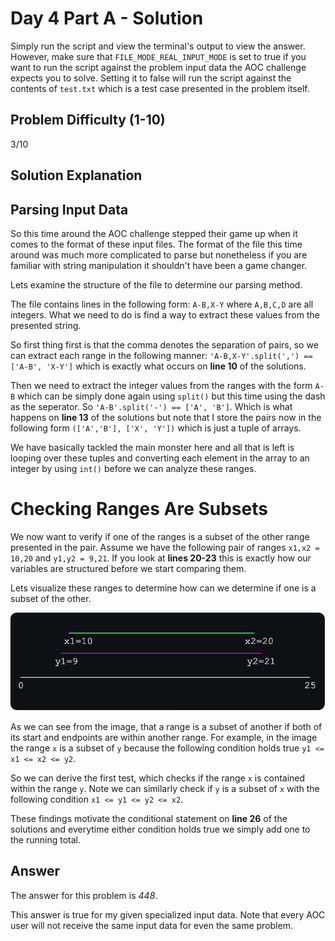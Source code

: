# Day 4 Part A - Solution

Simply run the script and view the terminal's output to view the answer. However, make sure that 
`FILE_MODE_REAL_INPUT_MODE` is set to true if you want to run the script against the problem input data the AOC challenge 
expects you to solve. Setting it to false will run the script against the contents of `test.txt` which is a 
test case presented in the problem itself. 

## Problem Difficulty (1-10)

3/10

## Solution Explanation

## Parsing Input Data

So this time around the AOC challenge stepped their game up when it comes to the format of these input files. The format
of the file this time around was much more complicated to parse but nonetheless if you are familiar with string 
manipulation it shouldn't have been a game changer.

Lets examine the structure of the file to determine our parsing method. 

The file contains lines in the following form: `A-B,X-Y` where `A,B,C,D` are all integers. What we need to do is 
find a way to extract these values from the presented string. 

So first thing first is that the comma denotes the separation of pairs, so we can extract each range in the following
manner: `'A-B,X-Y'.split(',') == ['A-B', 'X-Y']` which is exactly what occurs on **line 10** of the solutions.

Then we need to extract the integer values from the ranges with the form `A-B` which can be simply done again using 
`split()` but this time using the dash as the seperator. So `'A-B'.split('-') == ['A', 'B']`. Which is what happens on
**line 13** of the solutions but note that I store the pairs now in the following form `(['A','B'], ['X', 'Y'])` which 
is just a tuple of arrays.

We have basically tackled the main monster here and all that is left is looping over these tuples and converting each 
element in the array to an integer by using `int()` before we can analyze these ranges.

# Checking Ranges Are Subsets

We now want to verify if one of the ranges is a subset of the other range presented in the pair. Assume we have the 
following pair of ranges `x1,x2 = 10,20` and `y1,y2 = 9,21`. If you look at **lines 20-23** this is exactly how our 
variables are structured before we start comparing them. 

Lets visualize these ranges to determine how can we determine if one is a subset of the other.

![img](../../../assets/d2pa.png)

As we can see from the image, that a range is a subset of another if both of its start and endpoints are within
another range. For example, in the image the range `x` is a subset of `y` because the 
following condition holds true `y1 <= x1 <= x2 <= y2`. 

So we can derive the first test, which checks if the range `x` is contained within the range `y`. Note we can
similarly check if `y` is a subset of `x` with the following condition `x1 <= y1 <= y2 <= x2`.

These findings motivate the conditional statement on **line 26** of the solutions and everytime either condition holds true
we simply add one to the running total.

## Answer

The answer for this problem is *448*.

This answer is true for my given specialized input data. Note that every AOC user will not receive the
same input data for even the same problem.